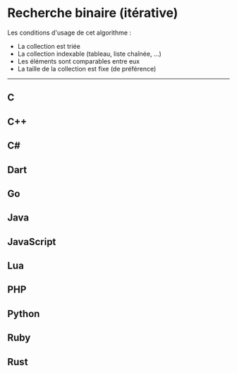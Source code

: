 # Recherche binaire (itérative)

Les conditions d'usage de cet algorithme :

+ La collection est triée
+ La collection indexable (tableau, liste chaînée, ...)
+ Les éléments sont comparables entre eux
+ La taille de la collection est fixe (de préférence)

---

## C

## C++

## C#

## Dart

## Go

## Java

## JavaScript

## Lua

## PHP

## Python

## Ruby

## Rust
